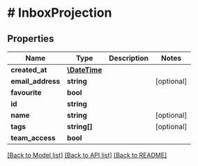 # # InboxProjection

## Properties

Name | Type | Description | Notes
------------ | ------------- | ------------- | -------------
**created_at** | [**\DateTime**](\DateTime) |  | 
**email_address** | **string** |  | [optional] 
**favourite** | **bool** |  | 
**id** | **string** |  | 
**name** | **string** |  | [optional] 
**tags** | **string[]** |  | [optional] 
**team_access** | **bool** |  | 

[[Back to Model list]](../../README#documentation-for-models) [[Back to API list]](../../README#documentation-for-api-endpoints) [[Back to README]](../../README)


